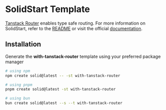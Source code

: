 # SolidStart Template

[Tanstack Router](https://tanstack.com/router/latest) enables type safe routing. For more information on SolidStart, refer to the [README](https://github.com/solidjs/solid-start/tree/main/packages/start#readme) or visit the official [documentation](https://docs.solidjs.com/solid-start/).

## Installation

Generate the **with-tanstack-router** template using your preferred package manager

```bash
# using npm
npm create solid@latest -- -st with-tanstack-router
```

```bash
# using pnpm
pnpm create solid@latest -st with-tanstack-router
```

```bash
# using bun
bun create solid@latest --s --t with-tanstack-router
```
